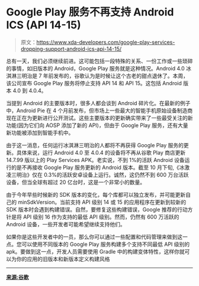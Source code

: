 # Google Play 服务不再支持 Android ICS (API 14-15)

> 原文：<https://www.xda-developers.com/google-play-services-dropping-support-android-ics-api-14-15/>

总有一天，我们必须继续前进。这可能包括一段特殊的关系、一份工作或一些琐碎的事情，如旧版本的 Android，Google Play 服务就是这种情况。Android 4.0 冰淇淋三明治是 7 年前发布的，谷歌认为是时候让这个古老的甜点退休了。本周，该公司宣布 Google Play 服务将停止支持 API 14 和 API 15。这包括 Android 版本 4.0 到 4.0.4。

当提到 Android 的主要版本时，很多人都会谈到 Android 碎片化。在最新的例子中，Android Pie 在 4 个月前发布，但市场上一些最大的智能手机原始设备制造商现在正在为更新进行公开测试。这些主要版本的更新确实带来了一些最受关注的新功能(因为它们向 AOSP 添加了新的 API)，但由于 Google Play 服务，还有大量新功能被添加到智能手机中。

由于这一消息，任何运行冰淇淋三明治的人都将不再获得 Google Play 服务的更新。具体来说，运行 Android 4.0 至 4.0.4 的设备将不再从谷歌 Play 商店更新 14.7.99 版以上的 Play Services APK。老实说，不到 1%的活跃 Android 设备运行的是不再接收 Google Play 服务更新的 Android 版本。截至 10 月下旬,《冰激凌三明治》仅在 0.3%的活跃安卓设备上运行。诚然，这仍然不到 600 万台活跃设备，但当全球有超过 20 亿台时，这是一个非常小的数量。

由于今年早些时候新的 SDK 版本的变化，每个库都可以独立发布，并可能更新自己的 minSdkVersion。当前支持 API 级别 14 或 15 的应用程序在更新到较新的 SDK 版本时会遇到构建错误。自然，要修复这些构建错误，Google 推荐的行动方针是将 API 级别 16 作为支持的最低 API 级别。然而，仍然有 600 万活跃的 Android 设备，一些开发者可能希望继续支持他们。

如果你是这些开发者中的一员，那么你可以通过一些配置和代码管理来做到这一点。您可以使用不同版本的 Google Play 服务构建多个支持不同最低 API 级别的 apk。要做到这一点，开发人员需要使用 Gradle 中的构建变体特性，这样你就可以为你的应用的旧版本和新版本定义构建风格

* * *

[**来源:谷歌**](https://android-developers.googleblog.com/2018/12/google-play-services-discontinuing.html)